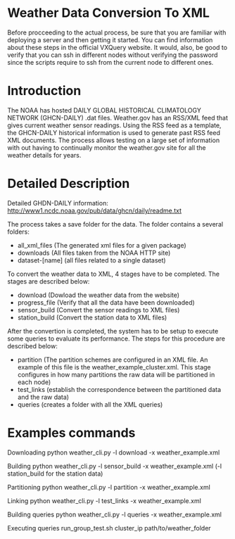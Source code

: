 <!--
  Licensed to the Apache Software Foundation (ASF) under one or more
  contributor license agreements.  See the NOTICE file distributed with
  this work for additional information regarding copyright ownership.
  The ASF licenses this file to You under the Apache License, Version 2.0
  (the "License"); you may not use this file except in compliance with
  the License.  You may obtain a copy of the License at

      http://www.apache.org/licenses/LICENSE-2.0

  Unless required by applicable law or agreed to in writing, software
  distributed under the License is distributed on an "AS IS" BASIS,
  WITHOUT WARRANTIES OR CONDITIONS OF ANY KIND, either express or implied.
  See the License for the specific language governing permissions and
  limitations under the License.
-->

Weather Data Conversion To XML
=====================
Before procceeding to the actual process, be sure that you are familiar with
deploying a server and then getting it started. You can find information about
these steps in the official VXQuery website. It would, also, be good to verify
that you can ssh in different nodes without verifying the password since the
scripts require to ssh from the current node to different ones.

# Introduction

The NOAA has hosted DAILY GLOBAL HISTORICAL CLIMATOLOGY NETWORK (GHCN-DAILY) 
.dat files. Weather.gov has an RSS/XML feed that gives current weather sensor 
readings. Using the RSS feed as a template, the GHCN-DAILY historical 
information is used to generate past RSS feed XML documents. The process allows 
testing on a large set of information with out having to continually monitor 
the weather.gov site for all the weather details for years.

# Detailed Description

Detailed GHDN-DAILY information: 
<http://www1.ncdc.noaa.gov/pub/data/ghcn/daily/readme.txt>

The process takes a save folder for the data. The folder contains a several 
folders:

 - all_xml_files (The generated xml files for a given package)
 - downloads (All files taken from the NOAA HTTP site)
 - dataset-[name] (all files related to a single dataset)
     
To convert the weather data to XML, 4 stages have to be completed. The stages
are described below:

 - download (Dowload the weather data from the website)
 - progress_file (Verify that all the data have been downloaded)
 - sensor_build (Convert the sensor readings to XML files)
 - station_build (Convert the station data to XML files)

After the convertion is completed, the system has to be setup to execute some
queries to evaluate its performance. The steps for this procedure are described
below:

 - partition (The partition schemes are configured in an XML file. An example of
this file is the weather_example_cluster.xml. This stage configures in how many
partitions the raw data will be partitioned in each node)
 - test_links (establish the correspondence between the partitioned data and the raw data)
 - queries (creates a folder with all the XML queries)

     
# Examples commands
Downloading 
python weather_cli.py -l download -x weather_example.xml

Building
python weather_cli.py -l sensor_build -x weather_example.xml (-l station_build for the station data)

Partitioning
python weather_cli.py -l partition -x weather_example.xml

Linking
python weather_cli.py -l test_links -x weather_example.xml

Building queries
python weather_cli.py -l queries -x weather_example.xml

Executing queries
run_group_test.sh cluster_ip path/to/weather_folder

